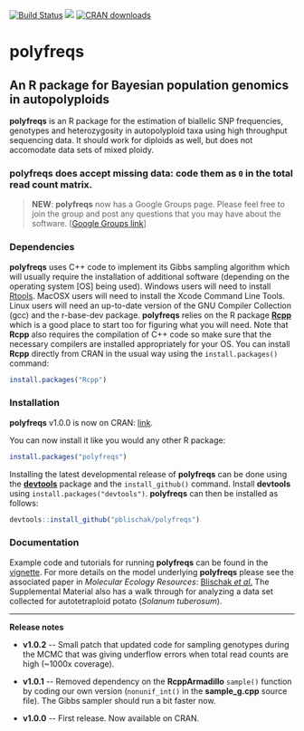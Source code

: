 [![Build Status](https://travis-ci.org/pblischak/polyfreqs.svg?branch=master)](https://travis-ci.org/pblischak/polyfreqs)
[![](http://www.r-pkg.org/badges/version/polyfreqs)](https://CRAN.R-project.org/package=polyfreqs)
[![CRAN downloads](http://cranlogs.r-pkg.org/badges/polyfreqs)](https://CRAN.R-project.org/package=polyfreqs/vignettes/polyfreqs_Intro.html)

# **polyfreqs**

## An R package for Bayesian population genomics in autopolyploids

**polyfreqs** is an R package for the estimation of biallelic SNP frequencies, genotypes and heterozygosity in autopolyploid taxa using high throughput sequencing data. It should work for diploids as well, but does not accomodate data sets of mixed ploidy.

### **polyfreqs** does accept missing data: code them as `0` in the total read count matrix.

> **NEW**: **polyfreqs** now has a Google Groups page. Please feel free to join the group and post any questions that you may have about the software. [[Google Groups link](https://groups.google.com/forum/#!forum/polyfreqs-users)]

### Dependencies

**polyfreqs** uses C++ code to implement its Gibbs sampling algorithm which will usually require the installation of additional software (depending on the operating system [OS] being used).
Windows users will need to install <a href="https://CRAN.R-project.org/bin/windows/Rtools/" target="_blank">Rtools</a>.
MacOSX users will need to install the Xcode Command Line Tools.
Linux users will need an up-to-date version of the GNU Compiler Collection (gcc) and the r-base-dev package. **polyfreqs** relies on the R package <a href="https://CRAN.R-project.org/package=Rcpp" target="_blank"><strong>Rcpp</strong></a> which is a good place to start too for figuring what you will need. Note that **Rcpp** also requires the compilation of C++ code so make sure that the necessary compilers are installed appropriately for your OS. You can install **Rcpp** directly from CRAN in the usual way using the `install.packages()` command:

```r
install.packages("Rcpp")
```

### Installation

**polyfreqs** v1.0.0 is now on CRAN: <a href="https://CRAN.R-project.org/package=polyfreqs" target="_blank">link</a>.

You can now install it like you would any other R package:

```r
install.packages("polyfreqs")
```

Installing the latest developmental release of **polyfreqs** can be done using the <a href="https://CRAN.R-project.org/package=devtools" target="_blank"><strong>devtools</strong></a> package and the `install_github()` command.
Install **devtools** using `install.packages("devtools")`. **polyfreqs** can then be installed as follows:

```r
devtools::install_github("pblischak/polyfreqs")
```

### Documentation

Example code and tutorials for running **polyfreqs** can be found in the <a href="https://CRAN.R-project.org/package=polyfreqs/vignettes/polyfreqs_Intro.html" target="_blank">vignette</a>.
For more details on the model underlying **polyfreqs** please see the associated paper in *Molecular Ecology Resources*: <a href="http://onlinelibrary.wiley.com/doi/10.1111/1755-0998.12493/abstract" target="_blank">Blischak <em>et al</em>.</a> The Supplemental Material also has a walk through for analyzing a data set collected for autotetraploid potato (*Solanum tuberosum*).

--------

**Release notes**

 - **v1.0.2** -- Small patch that updated code for sampling genotypes during the MCMC that was giving underflow errors when total read counts are high (~1000x coverage).

 - **v1.0.1** -- Removed dependency on the **RcppArmadillo** `sample()` function by coding our own version (`nonunif_int()` in the **sample_g.cpp** source file). The Gibbs sampler should run a bit faster now.

 - **v1.0.0** -- First release. Now available on CRAN.
